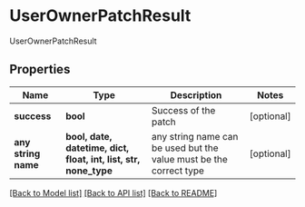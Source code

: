 # UserOwnerPatchResult

UserOwnerPatchResult

## Properties
Name | Type | Description | Notes
------------ | ------------- | ------------- | -------------
**success** | **bool** | Success of the patch | [optional] 
**any string name** | **bool, date, datetime, dict, float, int, list, str, none_type** | any string name can be used but the value must be the correct type | [optional]

[[Back to Model list]](../README.md#documentation-for-models) [[Back to API list]](../README.md#documentation-for-api-endpoints) [[Back to README]](../README.md)


